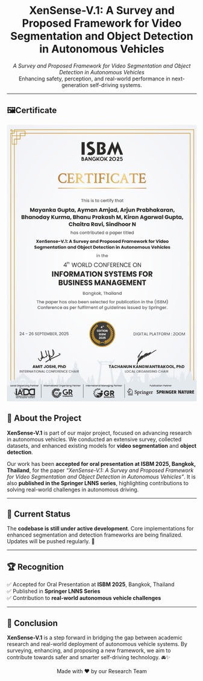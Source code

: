 <h1 align="center">XenSense-V.1: A Survey and Proposed Framework for Video Segmentation and Object Detection in Autonomous Vehicles</h1>

<p align="center">
  <em>A Survey and Proposed Framework for Video Segmentation and Object Detection in Autonomous Vehicles</em><br>
  Enhancing safety, perception, and real-world performance in next-generation self-driving systems.
</p>

<hr>

<h2>🖼Certificate</h2>
<p align="center">
  <img src="https://github.com/bhanu87777/Research-Work-XenSense-V.1/raw/main/img.png" alt="Project Image" width="600">
</p>


<h2>📖 About the Project</h2>
<p>
  <strong>XenSense-V.1</strong> is part of our major project, focused on advancing research in autonomous vehicles. 
  We conducted an extensive survey, collected datasets, and enhanced existing models for 
  <strong>video segmentation</strong> and <strong>object detection</strong>. 
</p>
<p>
  Our work has been <strong>accepted for oral presentation at ISBM 2025, Bangkok, Thailand</strong>, 
  for the paper <em>“XenSense-V.1: A Survey and Proposed Framework for Video Segmentation and Object Detection in Autonomous Vehicles”</em>. 
  It is also <strong>published in the Springer LNNS series</strong>, highlighting contributions to solving 
  real-world challenges in autonomous driving.
</p>

<hr>

<h2>📌 Current Status</h2>
<p>
  The <strong>codebase is still under active development</strong>.  
  Core implementations for enhanced segmentation and detection frameworks are being finalized.  
  Updates will be pushed regularly. 🔄
</p>

<hr>

<h2>🏆 Recognition</h2>
<p>
  ✅ Accepted for Oral Presentation at <strong>ISBM 2025</strong>, Bangkok, Thailand<br>
  ✅ Published in <strong>Springer LNNS Series</strong><br>
  ✅ Contribution to <strong>real-world autonomous vehicle challenges</strong>
</p>

<hr>

<h2>📌 Conclusion</h2>
<p>
  <strong>XenSense-V.1</strong> is a step forward in bridging the gap between academic research 
  and real-world deployment of autonomous vehicle systems.  
  By surveying, enhancing, and proposing a new framework, we aim to contribute towards safer and smarter self-driving technology. 🚘✨
</p>

<p align="center">
  Made with ❤️ by our Research Team
</p>
